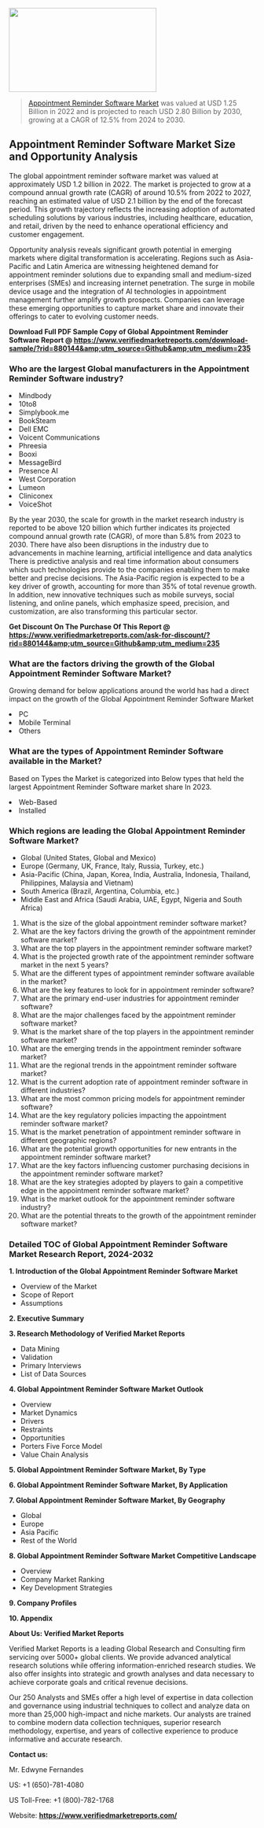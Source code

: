 <img src="https://ffe5etoiles.com/wp-content/uploads/2024/12/MST1-300x171.png" alt="" width="300" height="171" class="alignnone size-medium wp-image-20088" /><blockquote><p><p><a href="https://www.verifiedmarketreports.com/download-sample/?rid=880144&utm_source=Github&utm_medium=235" target="_blank">Appointment Reminder Software Market</a> was valued at USD 1.25 Billion in 2022 and is projected to reach USD 2.80 Billion by 2030, growing at a CAGR of 12.5% from 2024 to 2030.</p></blockquote><p><h2>Appointment Reminder Software Market Size and Opportunity Analysis</h2><p>The global appointment reminder software market was valued at approximately USD 1.2 billion in 2022. The market is projected to grow at a compound annual growth rate (CAGR) of around 10.5% from 2022 to 2027, reaching an estimated value of USD 2.1 billion by the end of the forecast period. This growth trajectory reflects the increasing adoption of automated scheduling solutions by various industries, including healthcare, education, and retail, driven by the need to enhance operational efficiency and customer engagement.</p><p>Opportunity analysis reveals significant growth potential in emerging markets where digital transformation is accelerating. Regions such as Asia-Pacific and Latin America are witnessing heightened demand for appointment reminder solutions due to expanding small and medium-sized enterprises (SMEs) and increasing internet penetration. The surge in mobile device usage and the integration of AI technologies in appointment management further amplify growth prospects. Companies can leverage these emerging opportunities to capture market share and innovate their offerings to cater to evolving customer needs.</p></p><p class=""><strong>Download Full PDF Sample Copy of Global Appointment Reminder Software Report @ <a href="https://www.verifiedmarketreports.com/download-sample/?rid=880144&amp;utm_source=Github&amp;utm_medium=235" target="_blank">https://www.verifiedmarketreports.com/download-sample/?rid=880144&amp;utm_source=Github&amp;utm_medium=235</a></strong></p><h3 id="" class="">Who are the largest Global manufacturers in the Appointment Reminder Software industry?</h3><p><li>Mindbody</li><li> 10to8</li><li> Simplybook.me</li><li> BookSteam</li><li> Dell EMC</li><li> Voicent Communications</li><li> Phreesia</li><li> Booxi</li><li> MessageBird</li><li> Presence AI</li><li> West Corporation</li><li> Lumeon</li><li> Cliniconex</li><li> VoiceShot</li></p><div class=""><div class="" dir="" data-message-author-role="" data-message-id="" data-message-model-slug=""><div class=""><div class=""><div class=""><div class="" dir="" data-message-author-role="" data-message-id="" data-message-model-slug=""><div class=""><div class=""><p>By the year 2030, the scale for growth in the market research industry is reported to be above 120 billion which further indicates its projected compound annual growth rate (CAGR), of more than 5.8% from 2023 to 2030. There have also been disruptions in the industry due to advancements in machine learning, artificial intelligence and data analytics There is predictive analysis and real time information about consumers which such technologies provide to the companies enabling them to make better and precise decisions. The Asia-Pacific region is expected to be a key driver of growth, accounting for more than 35% of total revenue growth. In addition, new innovative techniques such as mobile surveys, social listening, and online panels, which emphasize speed, precision, and customization, are also transforming this particular sector.</p><p><strong>Get Discount On The Purchase Of This Report @&nbsp; <a href="https://www.verifiedmarketreports.com/ask-for-discount/?rid=880144&amp;utm_source=Github&amp;utm_medium=235" target="_blank">https://www.verifiedmarketreports.com/ask-for-discount/?rid=880144&amp;utm_source=Github&amp;utm_medium=235</a></strong></p></div></div></div></div></div></div></div></div><h3 id="" class="">What are the factors driving the growth of the Global Appointment Reminder Software Market?</h3><p id="" class="">Growing demand for below applications around the world has had a direct impact on the growth of the Global Appointment Reminder Software Market</p><p id="" class=""><li>PC</li><li> Mobile Terminal</li><li> Others</li></p><h3 id="" class="">What are the types of Appointment Reminder Software available in the Market?</h3><p id="" class="">Based on Types the Market is categorized into Below types that held the largest Appointment Reminder Software market share In 2023.</p><p id="" class=""><li>Web-Based</li><li> Installed</li></p><h3 id="" class="">Which regions are leading the Global Appointment Reminder Software Market?</h3><ul><li>Global (United States, Global and Mexico)</li><li>Europe (Germany, UK, France, Italy, Russia, Turkey, etc.)</li><li>Asia-Pacific (China, Japan, Korea, India, Australia, Indonesia, Thailand, Philippines, Malaysia and Vietnam)</li><li>South America (Brazil, Argentina, Columbia, etc.)</li><li>Middle East and Africa (Saudi Arabia, UAE, Egypt, Nigeria and South Africa)</li></ul><p><ol>  <li>What is the size of the global appointment reminder software market?</li>  <li>What are the key factors driving the growth of the appointment reminder software market?</li>  <li>What are the top players in the appointment reminder software market?</li>  <li>What is the projected growth rate of the appointment reminder software market in the next 5 years?</li>  <li>What are the different types of appointment reminder software available in the market?</li>  <li>What are the key features to look for in appointment reminder software?</li>  <li>What are the primary end-user industries for appointment reminder software?</li>  <li>What are the major challenges faced by the appointment reminder software market?</li>  <li>What is the market share of the top players in the appointment reminder software market?</li>  <li>What are the emerging trends in the appointment reminder software market?</li>  <li>What are the regional trends in the appointment reminder software market?</li>  <li>What is the current adoption rate of appointment reminder software in different industries?</li>  <li>What are the most common pricing models for appointment reminder software?</li>  <li>What are the key regulatory policies impacting the appointment reminder software market?</li>  <li>What is the market penetration of appointment reminder software in different geographic regions?</li>  <li>What are the potential growth opportunities for new entrants in the appointment reminder software market?</li>  <li>What are the key factors influencing customer purchasing decisions in the appointment reminder software market?</li>  <li>What are the key strategies adopted by players to gain a competitive edge in the appointment reminder software market?</li>  <li>What is the market outlook for the appointment reminder software industry?</li>  <li>What are the potential threats to the growth of the appointment reminder software market?</li></ol></p><h3 id="" class="">Detailed TOC of Global Appointment Reminder Software Market Research Report, 2024-2032</h3><p id="" class=""><strong>1. Introduction of the Global Appointment Reminder Software Market</strong></p><ul><li>Overview of the Market</li><li>Scope of Report</li><li>Assumptions</li></ul><p id="" class=""><strong>2. Executive Summary</strong></p><p id="" class=""><strong>3. Research Methodology of&nbsp;Verified Market Reports</strong></p><ul><li>Data Mining</li><li>Validation</li><li>Primary Interviews</li><li>List of Data Sources</li></ul><p id="" class=""><strong>4. Global Appointment Reminder Software Market Outlook</strong></p><ul><li>Overview</li><li>Market Dynamics</li><li>Drivers</li><li>Restraints</li><li>Opportunities</li><li>Porters Five Force Model</li><li>Value Chain Analysis</li></ul><p id="" class=""><strong>5. Global Appointment Reminder Software Market, By&nbsp;Type</strong></p><p id="" class=""><strong>6. Global Appointment Reminder Software Market, By Application</strong></p><p id="" class=""><strong>7. Global Appointment Reminder Software Market, By Geography</strong></p><ul><li>Global</li><li>Europe</li><li>Asia Pacific</li><li>Rest of the World</li></ul><p id="" class=""><strong>8. Global Appointment Reminder Software Market Competitive Landscape</strong></p><ul><li>Overview</li><li>Company Market Ranking</li><li>Key Development Strategies</li></ul><p id="" class=""><strong>9. Company Profiles</strong></p><p id="" class=""><strong>10. Appendix</strong></p><p id="" class=""><strong>About Us: Verified Market Reports</strong></p><p id="" class="">Verified Market Reports is a leading Global Research and Consulting firm servicing over 5000+ global clients. We provide advanced analytical research solutions while offering information-enriched research studies. We also offer insights into strategic and growth analyses and data necessary to achieve corporate goals and critical revenue decisions.</p><p id="" class="">Our 250 Analysts and SMEs offer a high level of expertise in data collection and governance using industrial techniques to collect and analyze data on more than 25,000 high-impact and niche markets. Our analysts are trained to combine modern data collection techniques, superior research methodology, expertise, and years of collective experience to produce informative and accurate research.</p><p id="" class=""><strong>Contact us:</strong></p><p id="" class="">Mr. Edwyne Fernandes</p><p id="" class="">US: +1 (650)-781-4080</p><p id="" class="">US Toll-Free: +1 (800)-782-1768</p><p id="" class="">Website: <a target="" data-test-app-aware-link=""><strong>https://www.verifiedmarketreports.com/</strong></a></p>

